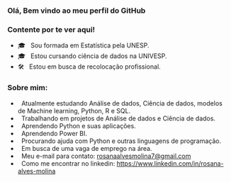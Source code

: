 ### Olá, Bem vindo ao meu perfil do GitHub 


### Contente por te ver aqui!
- 🎓 &nbsp; Sou formada em Estatística pela UNESP.
- 🎓 &nbsp; Estou cursando ciência de dados na UNIVESP.
- 🛠 &nbsp; Estou em busca de recolocação profissional.

### Sobre mim:
-  &nbsp; Atualmente estudando Análise de dados, Ciência de dados, modelos de Machine learning, Python, R e SQL.
-  &nbsp;  Trabalhando em projetos de Análise de dados e Ciência de dados.
-  &nbsp;  Aprendendo Python e suas aplicações.
-  &nbsp;  Aprendendo Power BI.
-  &nbsp;  Procurando ajuda com Python e outras linguagens de programação.
-  &nbsp;  Em busca de uma vaga de emprego na área.
-  &nbsp; Meu e-mail para contato: rosanaalvesmolina7@gmail.com
-  &nbsp; Como me encontrar no linkedin: https://www.linkedin.com/in/rosana-alves-molina

